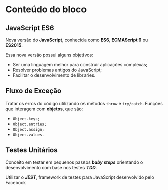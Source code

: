 # Conteúdo do bloco

## JavaScript ES6

Nova versão do **JavaScript**, conhecida como **ES6**, **ECMAScript 6** ou **ES2015**.

Essa nova versão possui alguns objetivos:

- Ser uma linguagem melhor para construir aplicações complexas;
- Resolver problemas antigos do JavaScript;
- Facilitar o desenvolvimento de libraries.

## Fluxo de Exceção

Tratar os erros do código utilizando os métodos `throw` e `try/catch`.
Funções que interagem com **objetos**, que são:

- `Object.keys;`
- `Object.entries;`
- `Object.assign;`
- `Object.values.`

## Testes Unitários

Conceito em testar em pequenos passos _**baby steps**_ orientando o desenvolvimento com base nos testes _**TDD**_.

Utilizar o _**JEST**_, framework de testes para JavaScript desenvolvido pelo Facebook
